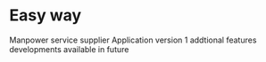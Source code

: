 # Easy way
 Manpower service supplier Application
 version 1
 addtional features developments available in future
